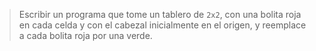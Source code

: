 > Escribir un programa que tome un tablero de `2x2`, con una bolita roja en cada celda y con el cabezal inicialmente en el origen, y reemplace a cada bolita roja por una verde.

